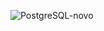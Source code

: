 
![PostgreSQL-novo](https://github.com/user-attachments/assets/efabadf6-d1bc-4c24-ae2b-a247553548db)
